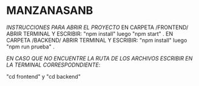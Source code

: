 # MANZANASANB
*INSTRUCCIONES PARA ABRIR EL PROYECTO*
EN CARPETA /FRONTEND/ ABRIR TERMINAL Y ESCRIBIR: "npm install" luego "npm start" .
EN CARPETA /BACKEND/ ABRIR TERMINAL Y ESCRIBIR: "npm install" luego "npm run prueba" .


*EN CASO QUE NO ENCUENTRE LA RUTA DE LOS ARCHIVOS ESCRIBIR EN LA TERMINAL CORRESPODNDIENTE*:

"cd frontend" y  "cd backend"

